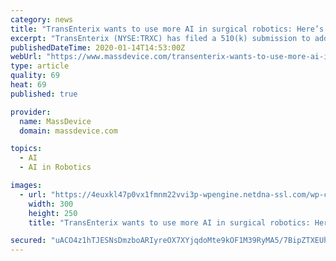 ```yaml
---
category: news
title: "TransEnterix wants to use more AI in surgical robotics: Here’s how"
excerpt: "TransEnterix (NYSE:TRXC) has filed a 510(k) submission to add an artificial intelligence feature to its robot-assisted surgery system in ... “I think our hope is that people will start to say this scrappy little company that’s been around for a while and is still fighting— it’s having kind of a Phoenix-like rise with some really ..."
publishedDateTime: 2020-01-14T14:53:00Z
webUrl: "https://www.massdevice.com/transenterix-wants-to-use-more-ai-in-surgical-robotics-heres-how/"
type: article
quality: 69
heat: 69
published: true

provider:
  name: MassDevice
  domain: massdevice.com

topics:
  - AI
  - AI in Robotics

images:
  - url: "https://4euxkl47p0vx1fmnm22vvi3p-wpengine.netdna-ssl.com/wp-content/uploads/2019/05/MDO_webAD_5-19_Vs1.jpg"
    width: 300
    height: 250
    title: "TransEnterix wants to use more AI in surgical robotics: Here’s how"

secured: "uACO4z1hTJESNsDmzboARIyreOX7XYjqdoMte9kOF1M39RyMA5/7BipZTXEUhTECe+tppwMIK7zaW/weoSa9rDUGYI0R6sTJbF/AfUClMRQKiilgH1H7O+vjcB3p6ASvQsr4x1WO5aM462uWVZjZdt2355p9ZoH5OhPLMw20k6+3rPGJzSxwX17CpM9i06a5Qtb8iLltCwWFUlhhFGi4rXcMvZbzgIMAuC4wbAUeQc0Me+eklwOK8skqgL703BvezLnnqGD/zbMIHI+zRDrlUq7+/I0RlsLb0dck5MsS23TOYdXEOlX4Xb3nfa2IVTybKtjrJN7wM6lrvWFF5lXM9UhIlycw4zYvQmhJjhWpldIiySD/YkBaKcM6wf+38OnVesTPxAYvWycM0aNYgPqzZFHaYGabS05/4D3cmWoeT/H1Jrf82Z53h5IFGjBHin0HhvniXEpYJavJQBIetbZm8EoiKlmR/T5ax+oDXMgMZlA=;AhPY9TksEv5qs3JYJMTtkw=="
---
```


